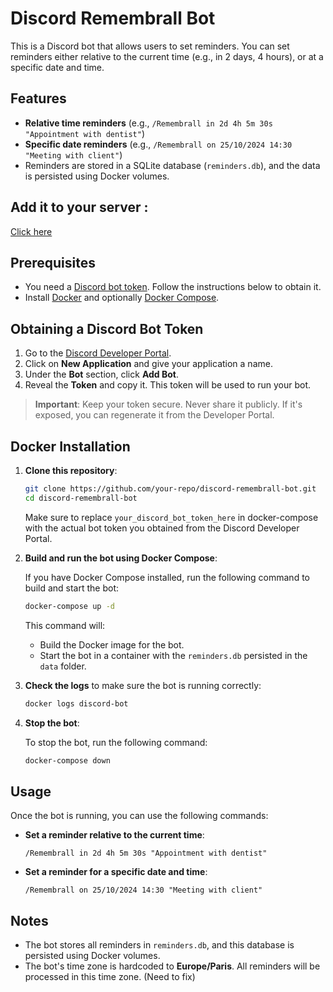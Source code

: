 # Discord Remembrall Bot

This is a Discord bot that allows users to set reminders. You can set reminders either relative to the current time (e.g., in 2 days, 4 hours), or at a specific date and time.

## Features

- **Relative time reminders** (e.g., `/Remembrall in 2d 4h 5m 30s "Appointment with dentist"`)
- **Specific date reminders** (e.g., `/Remembrall on 25/10/2024 14:30 "Meeting with client"`)
- Reminders are stored in a SQLite database (`reminders.db`), and the data is persisted using Docker volumes.

## Add it to your server :

[Click here](https://discord.com/oauth2/authorize?client_id=1298978593870843924&permissions=2147575808&integration_type=0&scope=bot)

## Prerequisites

- You need a [Discord bot token](https://discord.com/developers/applications). Follow the instructions below to obtain it.
- Install [Docker](https://www.docker.com/get-started) and optionally [Docker Compose](https://docs.docker.com/compose/install/).

## Obtaining a Discord Bot Token

1. Go to the [Discord Developer Portal](https://discord.com/developers/applications).
2. Click on **New Application** and give your application a name.
3. Under the **Bot** section, click **Add Bot**.
4. Reveal the **Token** and copy it. This token will be used to run your bot.

> **Important**: Keep your token secure. Never share it publicly. If it's exposed, you can regenerate it from the Developer Portal.

## Docker Installation

1. **Clone this repository**:

   ```bash
   git clone https://github.com/your-repo/discord-remembrall-bot.git
   cd discord-remembrall-bot
   ```

   Make sure to replace `your_discord_bot_token_here` in docker-compose with the actual bot token you obtained from the Discord Developer Portal.

3. **Build and run the bot using Docker Compose**:

   If you have Docker Compose installed, run the following command to build and start the bot:

   ```bash
   docker-compose up -d
   ```

   This command will:
   - Build the Docker image for the bot.
   - Start the bot in a container with the `reminders.db` persisted in the `data` folder.

4. **Check the logs** to make sure the bot is running correctly:

   ```bash
   docker logs discord-bot
   ```

5. **Stop the bot**:

   To stop the bot, run the following command:

   ```bash
   docker-compose down
   ```

## Usage

Once the bot is running, you can use the following commands:

- **Set a reminder relative to the current time**:
  ```
  /Remembrall in 2d 4h 5m 30s "Appointment with dentist"
  ```

- **Set a reminder for a specific date and time**:
  ```
  /Remembrall on 25/10/2024 14:30 "Meeting with client"
  ```

## Notes

- The bot stores all reminders in `reminders.db`, and this database is persisted using Docker volumes.
- The bot's time zone is hardcoded to **Europe/Paris**. All reminders will be processed in this time zone. (Need to fix)
